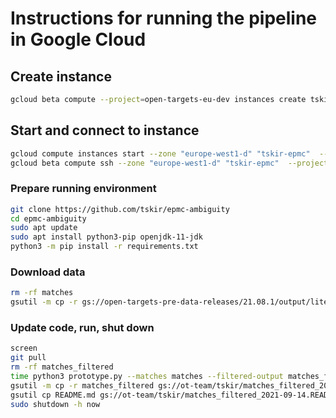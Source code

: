 # Instructions for running the pipeline in Google Cloud

## Create instance
```bash
gcloud beta compute --project=open-targets-eu-dev instances create tskir-epmc --zone=europe-west1-d --machine-type=n1-standard-64 --subnet=default --network-tier=PREMIUM --maintenance-policy=MIGRATE --service-account=426265110888-compute@developer.gserviceaccount.com --scopes=https://www.googleapis.com/auth/cloud-platform --image=ubuntu-2004-focal-v20210908 --image-project=ubuntu-os-cloud --boot-disk-size=1000GB --boot-disk-type=pd-balanced --boot-disk-device-name=tskir-epmc --no-shielded-secure-boot --shielded-vtpm --shielded-integrity-monitoring --reservation-affinity=any
```

## Start and connect to instance
```bash
gcloud compute instances start --zone "europe-west1-d" "tskir-epmc"  --project "open-targets-eu-dev"
gcloud beta compute ssh --zone "europe-west1-d" "tskir-epmc"  --project "open-targets-eu-dev"
```

### Prepare running environment
```bash
git clone https://github.com/tskir/epmc-ambiguity
cd epmc-ambiguity
sudo apt update
sudo apt install python3-pip openjdk-11-jdk
python3 -m pip install -r requirements.txt
```

### Download data
```bash
rm -rf matches
gsutil -m cp -r gs://open-targets-pre-data-releases/21.08.1/output/literature/parquet/matches .
```

### Update code, run, shut down
```bash
screen
git pull
rm -rf matches_filtered
time python3 prototype.py --matches matches --filtered-output matches_filtered > README.md
gsutil -m cp -r matches_filtered gs://ot-team/tskir/matches_filtered_2021-09-14
gsutil cp README.md gs://ot-team/tskir/matches_filtered_2021-09-14.README.md
sudo shutdown -h now
```
